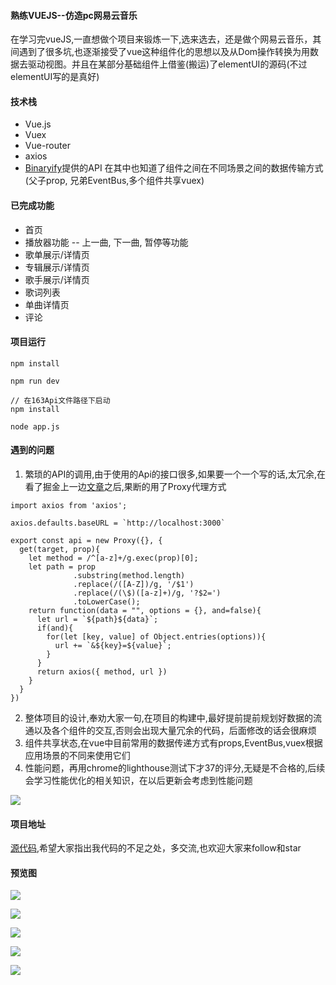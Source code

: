 #### 熟练VUEJS--仿造pc网易云音乐
在学习完vueJS,一直想做个项目来锻炼一下,选来选去，还是做个网易云音乐，其间遇到了很多坑,也逐渐接受了vue这种组件化的思想以及从Dom操作转换为用数据去驱动视图。并且在某部分基础组件上借鉴(搬运)了elementUI的源码(不过elementUI写的是真好)
#### 技术栈
+ Vue.js
+ Vuex
+ Vue-router
+ axios
+ [Binaryify](https://github.com/Binaryify/NeteaseCloudMusicApi)提供的API
在其中也知道了组件之间在不同场景之间的数据传输方式(父子prop, 兄弟EventBus,多个组件共享vuex)
#### 已完成功能
+ 首页
+ 播放器功能 -- 上一曲, 下一曲, 暂停等功能
+ 歌单展示/详情页
+ 专辑展示/详情页
+ 歌手展示/详情页
+ 歌词列表
+ 单曲详情页
+ 评论
#### 项目运行

```
npm install 

npm run dev

// 在163Api文件路径下启动
npm install

node app.js
```

#### 遇到的问题
1. 繁琐的API的调用,由于使用的Api的接口很多,如果要一个一个写的话,太冗余,在看了掘金上一边[文章](https://juejin.im/post/5a6fd23ff265da3e4a6fc189)之后,果断的用了Proxy代理方式

```
import axios from 'axios';

axios.defaults.baseURL = `http://localhost:3000`

export const api = new Proxy({}, {
  get(target, prop){
    let method = /^[a-z]+/g.exec(prop)[0];
    let path = prop
              .substring(method.length)
              .replace(/([A-Z])/g, '/$1')
              .replace(/(\$)([a-z]+)/g, '?$2=')
              .toLowerCase();
    return function(data = "", options = {}, and=false){
      let url = `${path}${data}`;
      if(and){
        for(let [key, value] of Object.entries(options)){
          url += `&${key}=${value}`;        
        }
      } 
      return axios({ method, url })
    }
  } 
})

```

2. 整体项目的设计,奉劝大家一句,在项目的构建中,最好提前提前规划好数据的流通以及各个组件的交互,否则会出现大量冗余的代码，后面修改的话会很麻烦
3. 组件共享状态,在vue中目前常用的数据传递方式有props,EventBus,vuex根据应用场景的不同来使用它们
4. 性能问题，再用chrome的lighthouse测试下才37的评分,无疑是不合格的,后续会学习性能优化的相关知识，在以后更新会考虑到性能问题

![](https://github.com/SGAMERyu/vue-163-music/blob/master/images/1.png)

#### 项目地址

[源代码](https://github.com/SGAMERyu/vue-163-music),希望大家指出我代码的不足之处，多交流,也欢迎大家来follow和star
#### 预览图

![](https://github.com/SGAMERyu/vue-163-music/blob/master/images/2.png)

![](https://github.com/SGAMERyu/vue-163-music/blob/master/images/3.png)

![](https://github.com/SGAMERyu/vue-163-music/blob/master/images/4.png)

![](https://github.com/SGAMERyu/vue-163-music/blob/master/images/5.png)

![](https://github.com/SGAMERyu/vue-163-music/blob/master/images/6.png)


